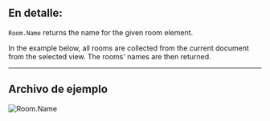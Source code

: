 ## En detalle:
`Room.Name` returns the name for the given room element.

In the example below, all rooms are collected from the current document from the selected view. The rooms' names are then returned.
___
## Archivo de ejemplo

![Room.Name](./Revit.Elements.Room.Name_img.jpg)
